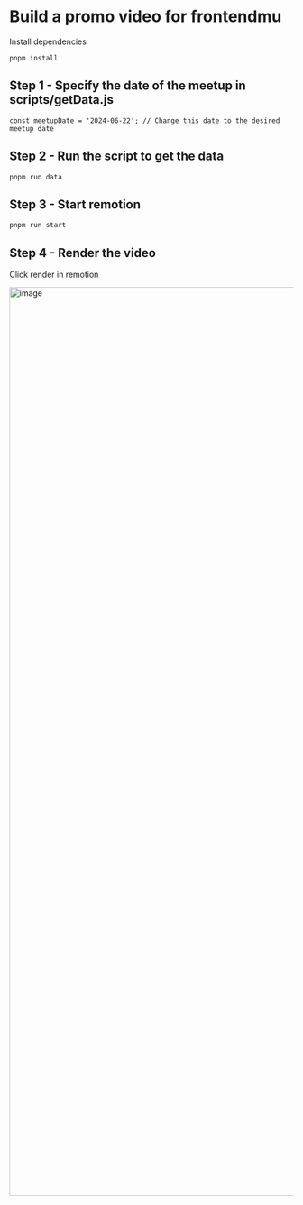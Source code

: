 # Build a promo video for frontendmu

Install dependencies 

```
pnpm install
```

## Step 1 - Specify the date of the meetup in scripts/getData.js

```
const meetupDate = '2024-06-22'; // Change this date to the desired meetup date
```

## Step 2 - Run the script to get the data

```
pnpm run data
```

## Step 3 - Start remotion

```
pnpm run start
```

## Step 4 - Render the video

Click render in remotion


<img width="1612" alt="image" src="https://github.com/user-attachments/assets/d674e835-0475-4fd3-88fb-f82243e9f254">
